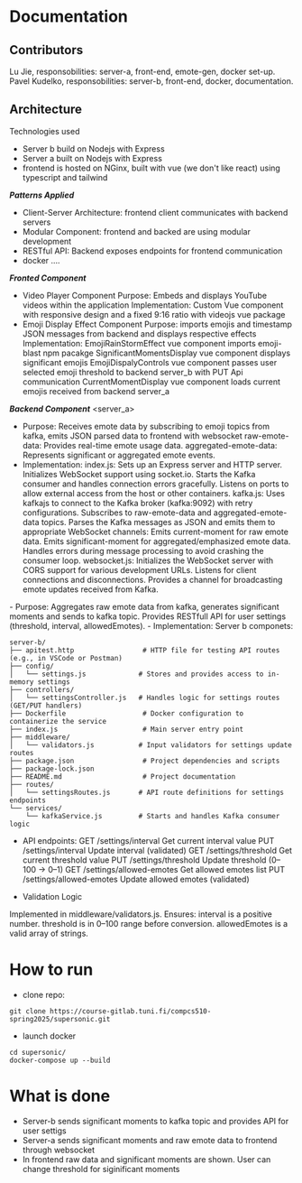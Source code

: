 # Documentation

## Contributors
Lu Jie, responsobilities: server-a, front-end, emote-gen, docker set-up.
Pavel Kudelko, responsobilities: server-b, front-end, docker, documentation.

## Architecture
Technologies used
- Server b build on Nodejs with Express
- Server a built on Nodejs with Express
- frontend is hosted on NGinx, built with vue (we don't like react) using typescript and tailwind

***Patterns Applied***
- Client-Server Architecture: frontend client communicates with backend servers
- Modular Component: frontend and backed are using modular development
- RESTful API: Backend exposes endpoints for frontend communication
- docker ....

***Fronted Component***
- Video Player Component
Purpose: Embeds and displays YouTube videos within the application
Implementation: Custom Vue component with responsive design and a fixed 9:16 ratio with videojs vue package
- Emoji Display Effect Component
Purpose: imports emojis and timestamp JSON messages from backend and displays respective effects
Implementation:
    EmojiRainStormEffect vue component imports emoji-blast npm pacakge
    SignificantMomentsDisplay vue component displays significant emojis
    EmojiDispalyControls vue component passes user selected emoji threshold to backend server_b with PUT Api communication
    CurrentMomentDisplay vue component loads current emojis received from backend server_a

***Backend Component***
<server_a>
- Purpose: Receives emote data by subscribing to emoji topics from kafka, emits JSON parsed data to frontend with websocket
    raw-emote-data: Provides real-time emote usage data.
    aggregated-emote-data: Represents significant or aggregated emote events.
- Implementation:
    index.js:
        Sets up an Express server and HTTP server.
        Initializes WebSocket support using socket.io.
        Starts the Kafka consumer and handles connection errors gracefully.
        Listens on ports to allow external access from the host or other containers.
    kafka.js:
        Uses kafkajs to connect to the Kafka broker (kafka:9092) with retry configurations.
        Subscribes to raw-emote-data and aggregated-emote-data topics.
        Parses the Kafka messages as JSON and emits them to appropriate WebSocket channels:
        Emits current-moment for raw emote data.
        Emits significant-moment for aggregated/emphasized emote data.
        Handles errors during message processing to avoid crashing the consumer loop.
    websocket.js:
        Initializes the WebSocket server with CORS support for various development URLs.
        Listens for client connections and disconnections.
        Provides a channel for broadcasting emote updates received from Kafka.

<server b>
- Purpose: Aggregates raw emote data from kafka, generates significant moments and sends to kafka topic.
        Provides RESTfull API for user settings (threshold, interval, allowedEmotes).
- Implementation:
Server b componets:

```
server-b/
├── apitest.http                 # HTTP file for testing API routes (e.g., in VSCode or Postman)
├── config/
│   └── settings.js             # Stores and provides access to in-memory settings
├── controllers/
│   └── settingsController.js   # Handles logic for settings routes (GET/PUT handlers)
├── Dockerfile                   # Docker configuration to containerize the service
├── index.js                     # Main server entry point
├── middleware/
│   └── validators.js           # Input validators for settings update routes
├── package.json                 # Project dependencies and scripts
├── package-lock.json
├── README.md                    # Project documentation
├── routes/
│   └── settingsRoutes.js       # API route definitions for settings endpoints
└── services/
    └── kafkaService.js         # Starts and handles Kafka consumer logic
```

- API endpoints:
GET	/settings/interval	Get current interval value
PUT	/settings/interval	Update interval (validated)
GET	/settings/threshold	Get current threshold value
PUT	/settings/threshold	Update threshold (0–100 → 0–1)
GET	/settings/allowed-emotes	Get allowed emotes list
PUT	/settings/allowed-emotes	Update allowed emotes (validated)

- Validation Logic

Implemented in middleware/validators.js. Ensures:
    interval is a positive number.
    threshold is in 0–100 range before conversion.
    allowedEmotes is a valid array of strings.

# How to run

- clone repo:
```
git clone https://course-gitlab.tuni.fi/compcs510-spring2025/supersonic.git
```
- launch docker
```
cd supersonic/
docker-compose up --build
```

# What is done

- Server-b sends significant moments to kafka topic and provides API for user settigs
- Server-a sends significant moments and raw emote data to frontend through websocket
- In frontend raw data and significant moments are shown. User can change threshold for siginificant moments